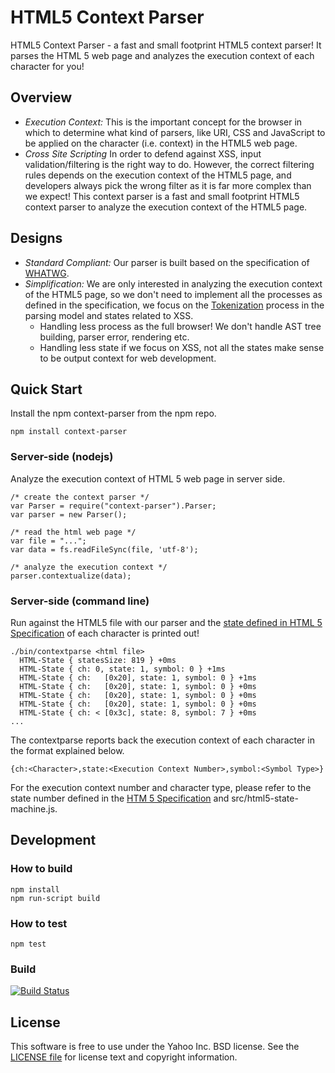 HTML5 Context Parser 
====================

HTML5 Context Parser - a fast and small footprint HTML5 context parser! It parses the HTML 5 web page and analyzes the execution context of each character for you!

## Overview

- *Execution Context:* This is the important concept for the browser in which to determine what kind of parsers, like URI, CSS and JavaScript to be applied on the character (i.e. context) in the HTML5 web page.
- *Cross Site Scripting* In order to defend against XSS, input validation/filtering is the right way to do. However, the correct filtering rules depends on the execution context of the HTML5 page, and developers always pick the wrong filter as it is far more complex than we expect! This context parser is a fast and small footprint HTML5 context parser to analyze the execution context of the HTML5 page.

## Designs

- *Standard Compliant:* Our parser is built based on the specification of <a href="https://html.spec.whatwg.org/multipage/">WHATWG</a>.
- *Simplification:* We are only interested in analyzing the execution context of the HTML5 page, so we don't need to implement all the processes as defined in the specification, we focus on the <a href="https://html.spec.whatwg.org/multipage/syntax.html#tokenization">Tokenization</a> process in the parsing model and states related to XSS.
  - Handling less process as the full browser! We don't handle AST tree building, parser error, rendering etc.
  - Handling less state if we focus on XSS, not all the states make sense to be output context for web development.

## Quick Start

Install the npm context-parser from the npm repo.
```
npm install context-parser
```

### Server-side (nodejs)

Analyze the execution context of HTML 5 web page in server side.
```
/* create the context parser */
var Parser = require("context-parser").Parser;
var parser = new Parser();

/* read the html web page */
var file = "...";
var data = fs.readFileSync(file, 'utf-8');

/* analyze the execution context */
parser.contextualize(data);

```

### Server-side (command line)

Run against the HTML5 file with our parser and the <a href="https://html.spec.whatwg.org/multipage/syntax.html#tokenization">state defined in HTML 5 Specification</a> of each character is printed out!
```
./bin/contextparse <html file>
  HTML-State { statesSize: 819 } +0ms
  HTML-State { ch: 0, state: 1, symbol: 0 } +1ms
  HTML-State { ch:   [0x20], state: 1, symbol: 0 } +1ms
  HTML-State { ch:   [0x20], state: 1, symbol: 0 } +0ms
  HTML-State { ch:   [0x20], state: 1, symbol: 0 } +0ms
  HTML-State { ch:   [0x20], state: 1, symbol: 0 } +0ms
  HTML-State { ch: < [0x3c], state: 8, symbol: 7 } +0ms
...
```

The contextparse reports back the execution context of each character in the format explained below.
```
{ch:<Character>,state:<Execution Context Number>,symbol:<Symbol Type>}
```

For the execution context number and character type, please refer to the state number defined in the <a href="https://html.spec.whatwg.org/multipage/syntax.html#tokenization">HTM 5 Specification</a> and src/html5-state-machine.js.

## Development

### How to build
```
npm install
npm run-script build
```

### How to test
```
npm test
```

### Build
[![Build Status](https://travis-ci.org/yahoo/context-parser.svg?branch=master)](https://travis-ci.org/yahoo/context-parser)

## License

This software is free to use under the Yahoo Inc. BSD license.
See the [LICENSE file][] for license text and copyright information.

[LICENSE file]: ./LICENSE

